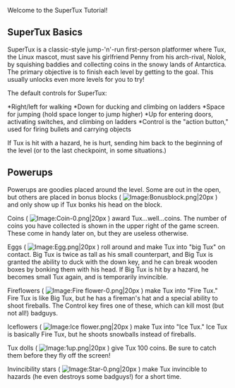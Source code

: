 Welcome to the SuperTux Tutorial!

## SuperTux Basics

SuperTux is a classic-style jump-'n'-run first-person platformer where Tux, the Linux mascot, must save his girlfriend Penny from his arch-rival, Nolok, by squishing baddies and collecting coins in the snowy lands of Antarctica. The primary objective is to finish each level by getting to the goal. This usually unlocks even more levels for you to try!

The default controls for SuperTux:

*Right/left for walking
*Down for ducking and climbing on ladders
*Space for jumping (hold space longer to jump higher)
*Up for entering doors, activating switches, and climbing on ladders
*Control is the "action button," used for firing bullets and carrying objects

If Tux is hit with a hazard, he is hurt, sending him back to the beginning of the level (or to the last checkpoint, in some situations.)

## Powerups

Powerups are goodies placed around the level. Some are out in the open, but others are placed in bonus blocks ( ![Image:Bonusblock.png|20px](../../images/Bonusblock.png) ) and only show up if Tux bonks his head on the block.

Coins ( ![Image:Coin-0.png|20px](../../images/Coin-0.png) ) award Tux...well...coins. The number of coins you have collected is shown in the upper right of the game screen. These come in handy later on, but they are useless otherwise.

Eggs ( ![Image:Egg.png|20px](../../images/Egg.png) ) roll around and make Tux into "big Tux" on contact. Big Tux is twice as tall as his small counterpart, and Big Tux is granted the ability to duck with the down key, and he can break wooden boxes by bonking them with his head. If Big Tux is hit by a hazard, he becomes small Tux again, and is temporarily invincible.

Fireflowers ( ![Image:Fire flower-0.png|20px](../../images/Fire_flower-0.png) ) make Tux into "Fire Tux." Fire Tux is like Big Tux, but he has a fireman's hat and a special ability to shoot fireballs. The Control key fires one of these, which can kill most (but not all!) badguys.

Iceflowers ( ![Image:Ice flower.png|20px](../../images/Ice_flower.png) ) make Tux into "Ice Tux." Ice Tux is basically Fire Tux, but he shoots snowballs instead of fireballs.

Tux dolls ( ![Image:1up.png|20px](../../images/1up.png) ) give Tux 100 coins. Be sure to catch them before they fly off the screen!

Invincibility stars ( ![Image:Star-0.png|20px](../../images/Star-0.png) ) make Tux invincible to hazards (he even destroys some badguys!) for a short time.
